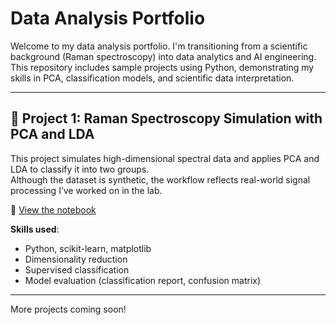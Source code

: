 # Data Analysis Portfolio

Welcome to my data analysis portfolio. I'm transitioning from a scientific background (Raman spectroscopy) into data analytics and AI engineering.  
This repository includes sample projects using Python, demonstrating my skills in PCA, classification models, and scientific data interpretation.

---

## 🔬 Project 1: Raman Spectroscopy Simulation with PCA and LDA

This project simulates high-dimensional spectral data and applies PCA and LDA to classify it into two groups.  
Although the dataset is synthetic, the workflow reflects real-world signal processing I’ve worked on in the lab.

📎 [View the notebook](./raman_pca_lda_demo.ipynb)

**Skills used**:  
- Python, scikit-learn, matplotlib  
- Dimensionality reduction  
- Supervised classification  
- Model evaluation (classification report, confusion matrix)

---

More projects coming soon!

